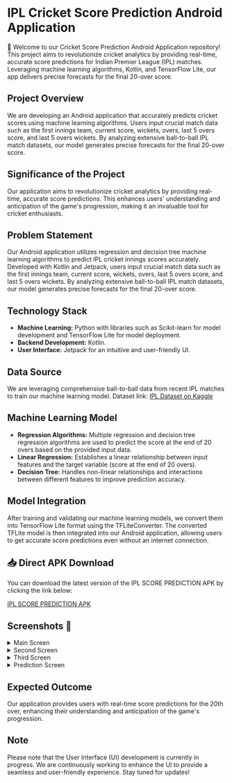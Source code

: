 # IPL Cricket Score Prediction Android Application

🏏 Welcome to our Cricket Score Prediction Android Application repository! This project aims to revolutionize cricket analytics by providing real-time, accurate score predictions for Indian Premier League (IPL) matches. Leveraging machine learning algorithms, Kotlin, and TensorFlow Lite, our app delivers precise forecasts for the final 20-over score.

## Project Overview
We are developing an Android application that accurately predicts cricket scores using machine learning algorithms. Users input crucial match data such as the first innings team, current score, wickets, overs, last 5 overs score, and last 5 overs wickets. By analyzing extensive ball-to-ball IPL match datasets, our model generates precise forecasts for the final 20-over score.

## Significance of the Project
Our application aims to revolutionize cricket analytics by providing real-time, accurate score predictions. This enhances users' understanding and anticipation of the game's progression, making it an invaluable tool for cricket enthusiasts.

## Problem Statement
Our Android application utilizes regression and decision tree machine learning algorithms to predict IPL cricket innings scores accurately. Developed with Kotlin and Jetpack, users input crucial match data such as the first innings team, current score, wickets, overs, last 5 overs score, and last 5 overs wickets. By analyzing extensive ball-to-ball IPL match datasets, our model generates precise forecasts for the final 20-over score.

## Technology Stack
- **Machine Learning:** Python with libraries such as Scikit-learn for model development and TensorFlow Lite for model deployment.
- **Backend Development:** Kotlin.
- **User Interface:** Jetpack for an intuitive and user-friendly UI.

## Data Source
We are leveraging comprehensive ball-to-ball data from recent IPL matches to train our machine learning model. Dataset link: [IPL Dataset on Kaggle](https://www.kaggle.com/datasets/civilwarrior/iplcsv)

## Machine Learning Model
- **Regression Algorithms:** Multiple regression and decision tree regression algorithms are used to predict the score at the end of 20 overs based on the provided input data.
- **Linear Regression:** Establishes a linear relationship between input features and the target variable (score at the end of 20 overs).
- **Decision Tree:** Handles non-linear relationships and interactions between different features to improve prediction accuracy.

## Model Integration
After training and validating our machine learning models, we convert them into TensorFlow Lite format using the TFLiteConverter. The converted TFLite model is then integrated into our Android application, allowing users to get accurate score predictions even without an internet connection.

## 📥 Direct APK Download

You can download the latest version of the IPL SCORE PREDICTION APK by clicking the link below:

[IPL SCORE PREDICTION APK](https://drive.google.com/file/d/1H2aALpOXH8bXTgGKqYxnEl-mj5U6BIg6/view?usp=sharing)

## Screenshots 📱
<details>
  <summary>Main Screen</summary>
  <img src="https://github.com/premganesh321/IPL_Score_Prediction/blob/master/sc1.jpg" alt="" width="300"/>
</details>
<details>
<summary>Second Screen</summary>
  <img src="https://github.com/premganesh321/IPL_Score_Prediction/blob/master/sc2.jpg" alt="" width="300"/>
</details>
<details>
<summary>Third Screen</summary>
  <img src="https://github.com/premganesh321/IPL_Score_Prediction/blob/master/sc3.jpg" alt="" width="300"/>
</details>
<details>
<summary>Prediction Screen</summary>
  <img src="https://github.com/premganesh321/IPL_Score_Prediction/blob/master/sc4.jpg" alt="" width="300"/>
</details>


## Expected Outcome
Our application provides users with real-time score predictions for the 20th over, enhancing their understanding and anticipation of the game's progression.

## Note
Please note that the User Interface (UI) development is currently in progress. We are continuously working to enhance the UI to provide a seamless and user-friendly experience. Stay tuned for updates!
